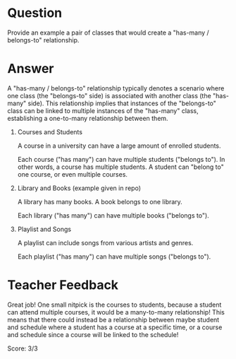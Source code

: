 # Question

Provide an example a pair of classes that would create a "has-many / belongs-to" relationship.

# Answer
A "has-many / belongs-to" relationship typically denotes a scenario where one class (the "belongs-to" side) is associated with another class (the "has-many" side). This relationship implies that instances of the "belongs-to" class can be linked to multiple instances of the "has-many" class, establishing a one-to-many relationship between them.

1. Courses and Students
        
      A course in a university can have a large amount of enrolled students. 

      Each course ("has many") can have multiple students ("belongs to"). In other words, a course has multiple students. A student can "belong to" one course, or even multiple courses. 

2. Library and Books (example given in repo)

    A library has many books. A book belongs to one library. 

    Each library ("has many") can have multiple books ("belongs to").

3. Playlist and Songs

    A playlist can include songs from various artists and genres. 

    Each playlist ("has many") can have multiple songs ("belongs to"). 

# Teacher Feedback

Great job! One small nitpick is the courses to students, because a student can attend multiple courses, it would be a many-to-many relationship! This means that there could instead be a relationship between maybe student and schedule where a student has a course at a specific time, or a course and schedule since a course will be linked to the schedule!

Score: 3/3
